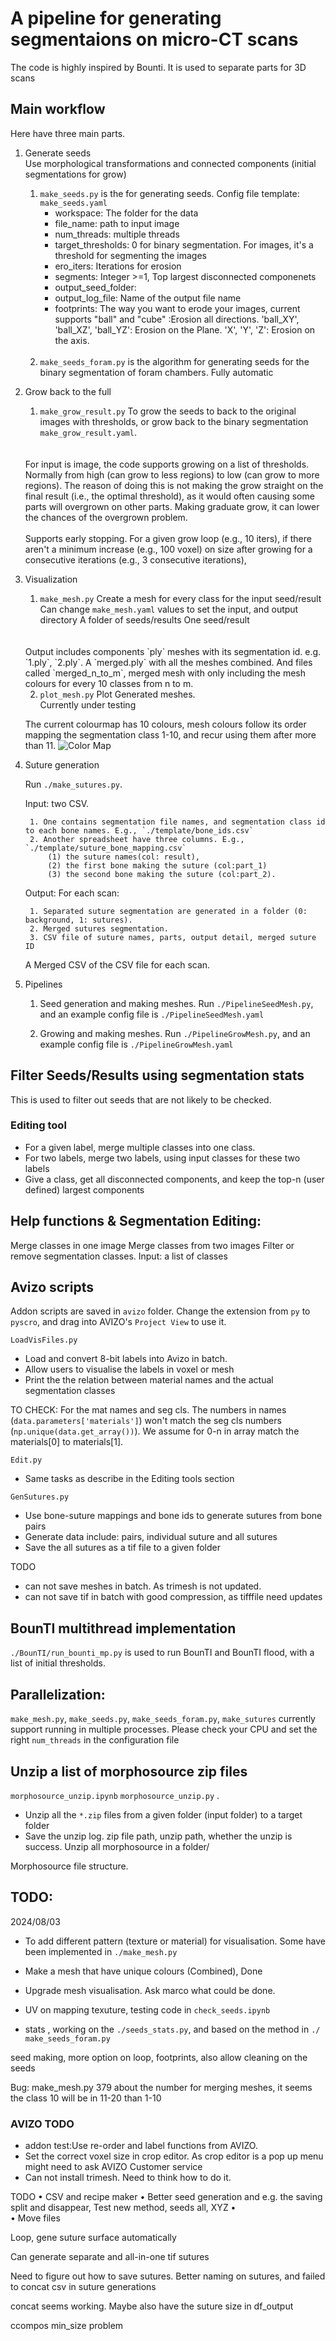 # A pipeline for generating segmentaions on micro-CT scans

The code is highly inspired by Bounti.
It is used to separate parts for 3D scans

## Main workflow

Here have three main parts.
1. Generate seeds <br>
Use morphological transformations and connected components (initial segmentations for grow)
    1. `make_seeds.py` is the for generating seeds. Config file template: `make_seeds.yaml` 
        - workspace: The folder for the data
        - file_name: path to input image
        - num_threads: multiple threads
        - target_thresholds: 0 for binary segmentation. For images, it's a threshold for segmenting the images
        - ero_iters: Iterations for erosion
        - segments: Integer >=1, Top <segments> largest disconnected componenets
        - output_seed_folder:
        - output_log_file: Name of the output file name
        - footprints: The way you want to erode your images, current supports "ball" and "cube" :Erosion all directions. 'ball_XY', 'ball_XZ', 'ball_YZ': Erosion on the Plane. 'X', 'Y', 'Z': Erosion on the axis.

    <br>

    2. `make_seeds_foram.py` is the algorithm for generating seeds for the binary segmentation of foram chambers. Fully automatic



2. Grow back to the full
    1. `make_grow_result.py` To grow the seeds to back to the original images with thresholds, or grow back to the binary segmentation<br>
    `make_grow_result.yaml`. 
    <br>
    <br>
    For input is image, the code supports growing on a list of thresholds. Normally from high (can grow to less regions) to low (can grow to more regions). The reason of doing this is not making the grow straight on the final result (i.e., the optimal threshold), as it would often causing some parts will overgrown on other parts. Making graduate grow, it can lower the chances of the overgrown problem.
    <br>
    <br>
    Supports early stopping. For a given grow loop (e.g., 10 iters), if there aren't a minimum increase (e.g., 100 voxel) on size after growing for a consecutive iterations (e.g., 3 consecutive iterations), 

3. Visualization 
    1. `make_mesh.py` Create a mesh for every class for the input seed/result<br>
    Can change `make_mesh.yaml` values to set the input, and output directory
    A folder of seeds/results
    One seed/result
    <br>
    <br>
    Output includes components `ply` meshes with its segmentation id. e.g. `1.ply`, `2.ply`. A `merged.ply` with all the meshes combined. And files called `merged_n_to_m`, merged mesh with only including the mesh colours for every 10 classes from n to m.

    
    2. `plot_mesh.py` Plot Generated meshes. <br>
    Currently under testing

    The current colourmap has 10 colours, mesh colours follow its order mapping the segmentation class 1-10, and recur using them after more than 11. ![Color Map](./src/colourmap.png)

4. Suture generation
    
    Run `./make_sutures.py`. 

    Input: two CSV. 

        1. One contains segmentation file names, and segmentation class id to each bone names. E.g., `./template/bone_ids.csv`
        2. Another spreadsheet have three columns. E.g., `./template/suture_bone_mapping.csv`
            (1) the suture names(col: result), 
            (2) the first bone making the suture (col:part_1)
            (3) the second bone making the suture (col:part_2). 

    Output: 
    For each scan:

        1. Separated suture segmentation are generated in a folder (0: background, 1: sutures).
        2. Merged sutures segmentation.
        3. CSV file of suture names, parts, output detail, merged suture ID

    A Merged CSV of the CSV file for each scan.
    

4. Pipelines
    1. Seed generation and making meshes. Run `./PipelineSeedMesh.py`, and an example config file is `./PipelineSeedMesh.yaml`

    2. Growing and making meshes. Run `./PipelineGrowMesh.py`, and an example config file is `./PipelineGrowMesh.yaml`

## Filter Seeds/Results using segmentation stats
This is used to filter out seeds that are not likely to be checked.

### Editing tool
- For a given label, merge multiple classes into one class. 
- For two labels, merge two labels, using input classes for these two labels
- Give a class, get all disconnected components, and keep the top-n (user defined) largest components

## Help functions & Segmentation Editing:
Merge classes in one image
Merge classes from two images
Filter or remove segmentation classes. Input: a list of classes



## Avizo scripts
Addon scripts are saved in `avizo` folder. 
Change the extension from `py` to `pyscro`, and drag into AVIZO's `Project View` to use it.

`LoadVisFiles.py`  
- Load and convert 8-bit labels into Avizo in batch.
- Allow users to visualise the labels in voxel or mesh
- Print the the relation between material names and the actual segmentation classes

TO CHECK: For the mat names and seg cls. The numbers in names (`data.parameters['materials']`) won't match the seg cls numbers (`np.unique(data.get_array())`). We assume for 0-n in array match the materials[0] to materials[1].

`Edit.py` 
- Same tasks as describe in the Editing tools section

`GenSutures.py`
- Use bone-suture mappings and bone ids to generate sutures from bone pairs
- Generate data include: pairs, individual suture and all sutures
- Save the all sutures as a tif file to a given folder

TODO
- can not save meshes in batch. As trimesh is not updated.
- can not save tif in batch with good compression, as tifffile need updates


## BounTI multithread implementation
`./BounTI/run_bounti_mp.py` is used to run BounTI and BounTI flood, with a list of initial thresholds. 



## Parallelization:
`make_mesh.py`, `make_seeds.py`, `make_seeds_foram.py`, `make_sutures` currently support running in multiple processes. Please check your CPU and set the right `num_threads` in the configuration file

## Unzip a list of morphosource zip files
`morphosource_unzip.ipynb` 
`morphosource_unzip.py` .
- Unzip all the `*.zip` files from a given folder (input folder) to a target folder
- Save the unzip log. zip file path, unzip path, whether the unzip is success.
Unzip all morphosource in a folder/

Morphosource file structure.


## TODO:
2024/08/03
- To add different pattern (texture or material) for visualisation. Some have been implemented in `./make_mesh.py`
- Make a mesh that have unique colours (Combined), Done
- Upgrade mesh visualisation. Ask marco what could be done.
- UV on mapping texuture, testing code in `check_seeds.ipynb`

- stats , working on the `./seeds_stats.py`, and based on the method in `./
make_seeds_foram.py`

seed making, more option on loop, footprints, 
also allow cleaning on the seeds

Bug: make_mesh.py 379 about the number for merging meshes, it seems the class 10 will be in 11-20 than 1-10

### AVIZO TODO
- addon test:Use re-order and label functions from AVIZO.
- Set the correct voxel size in crop editor. As crop editor is a pop up menu
might need to ask AVIZO Customer service
- Can not install trimesh. Need to think how to do it.



TODO
•	CSV and recipe maker
•	Better seed generation and e.g. the saving split and disappear, Test new method, seeds all, XYZ
•	
•	Move files

Loop, gene suture surface automatically

Can generate separate and all-in-one tif sutures

Need to figure out how to save sutures.
Better naming on sutures, 
and failed to concat csv in suture generations

concat seems working. Maybe also have the suture size in df_output

ccompos
min_size problem